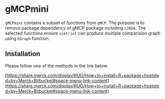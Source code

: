 # gMCPmini

`gMCPmini` contains a subset of functions from `gMCP`. The purpose is to remove package dependency of gMCP package including `rJAVA`. The selected functions ensure `simtrial` can produce multiple comparision graph using `hGraph` function. 

## Installation

Please follow one of the methods in the link below. 

[https://share.merck.com/display/RUG/How+to+install+R+package+hoststed+by+Merck+Bitbucket#space-menu-link-content](https://share.merck.com/display/RUG/How+to+install+R+package+hoststed+by+Merck+Bitbucket#space-menu-link-content)